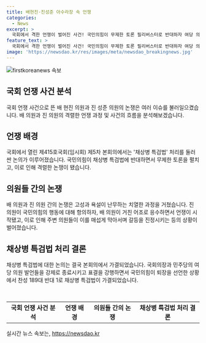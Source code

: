 ```yaml
---
title: 배현진·진성준 아수라장 속 언쟁
categories:
  - News
excerpt: >
  국회에서 격한 언쟁이 벌어진 사건! 국민의힘이 무제한 토론 필리버스터로 반대하자 여당 의원들이 항의, 그 사이 둘 간 고성이 오가며 다투고 결국 임이자 의원에 의해 막혀 해소됨. 채상병 특검법은 찬성 189대 반대 1로 가결됨. 국민의힘은 국회의장과 더불어민주당의 강행에 항의하며 국회 개원식 불참 선언.
feature_text: >
  국회에서 격한 언쟁이 벌어진 사건! 국민의힘이 무제한 토론 필리버스터로 반대하자 여당 의원들이 항의, 그 사이 둘 간 고성이 오가며 다투고 결국 임이자 의원에 의해 막혀 해소됨. 채상병 특검법은 찬성 189대 반대 1로 가결됨. 국민의힘은 국회의장과 더불어민주당의 강행에 항의하며 국회 개원식 불참 선언.
image: 'https://newsdao.kr/res/images/meta/newsdao_breakingnews.jpg'
---
```


<p><img src="https://newsdao.kr/res/images/meta/newsdao_breakingnews.jpg" alt="firstkoreanews 속보" /></p>

<h2 data-ke-size="size26">국회 언쟁 사건 분석</h2>

<p data-ke-size="size16">국회 언쟁 사건으로 뜬 배 현진 의원과 진 성준 의원의 논쟁은 여러 이슈를 불러일으켰습니다. 배 의원과 진 의원의 격렬한 언쟁 과정 및 사건의 흐름을 분석해보겠습니다.</p>

<h2 data-ke-size="size26">언쟁 배경</h2>

<p data-ke-size="size16">국회에서 열린 제415호국회(임시회) 제5차 본회의에서는 '채상병 특검법' 처리를 둘러싼 논의가 이루어졌습니다. 국민의힘이 채상병 특검법에 반대하면서 무제한 토론을 펼치고, 이로 인해 격렬한 논쟁이 됐습니다. </p>

<h2 data-ke-size="size26">의원들 간의 논쟁</h2>

<p data-ke-size="size16">배 의원과 진 의원 간의 논쟁은 고성과 욕설이 난무하는 치열한 과정을 거쳤습니다. 진 의원이 국민의힘의 행동에 대해 항의하자, 배 의원이 거친 어조로 응수하면서 언쟁이 시작됐고, 이로 인해 주변 의원들이 이를 매섭게 막아서며 갈등을 진정시키는 등의 상황이 벌어졌습니다.</p>

<h2 data-ke-size="size26">채상병 특검법 처리 결론</h2>

<p data-ke-size="size16">채상병 특검법에 대한 논의는 결국 본회의에서 가결되었습니다. 국회의장과 민주당의 여당 의원 발언들을 강제로 종료시키고 표결을 강행하면서 국민의힘이 퇴장을 선언한 상황에서 찬성 189대 반대 1로 채상병 특검법이 가결되었습니다.</p>

<p data-ke-size="size16">&nbsp;</p>

<table>
    <tbody>
        <tr>
            <td style="text-align: center; height: 17px;"><b>국회 언쟁 사건 분석</b></td>
            <td style="text-align: center; height: 17px;"><b>언쟁 배경</b></td>
            <td style="text-align: center; height: 17px;"><b>의원들 간의 논쟁</b></td>
            <td style="text-align: center; height: 17px;"><b>채상병 특검법 처리 결론</b></td>
        </tr>
    </tbody>
</table>
실시간 뉴스 속보는, <a href="https://newsdao.kr" rel="dofollow">https://newsdao.kr</a>



